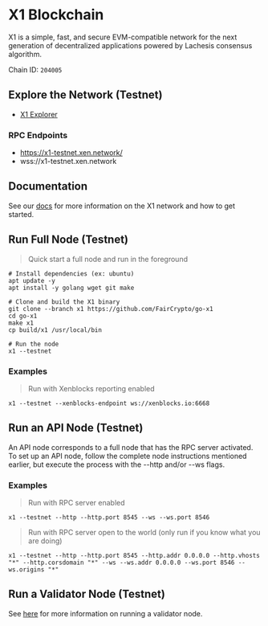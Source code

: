 # X1 Blockchain

X1 is a simple, fast, and secure EVM-compatible network for the next generation of decentralized applications powered by Lachesis consensus algorithm.

Chain ID: `204005`

## Explore the Network (Testnet)

- [X1 Explorer](https://explorer.x1-testnet.xen.network)

### RPC Endpoints

- https://x1-testnet.xen.network/
- wss://x1-testnet.xen.network

## Documentation

See our [docs](https://docs.xen.network/x1/developer/getting-started) for more information on the X1 network and how to get started.

## Run Full Node (Testnet)

> Quick start a full node and run in the foreground

```shell
# Install dependencies (ex: ubuntu)
apt update -y
apt install -y golang wget git make

# Clone and build the X1 binary
git clone --branch x1 https://github.com/FairCrypto/go-x1
cd go-x1
make x1
cp build/x1 /usr/local/bin

# Run the node
x1 --testnet
```

### Examples

> Run with Xenblocks reporting enabled
```shell
x1 --testnet --xenblocks-endpoint ws://xenblocks.io:6668
```

## Run an API Node (Testnet)

An API node corresponds to a full node that has the RPC server activated. 
To set up an API node, follow the complete node instructions mentioned earlier, 
but execute the process with the --http and/or --ws flags.

### Examples

> Run with RPC server enabled
```shell
x1 --testnet --http --http.port 8545 --ws --ws.port 8546
```

> Run with RPC server open to the world (only run if you know what you are doing)
```shell
x1 --testnet --http --http.port 8545 --http.addr 0.0.0.0 --http.vhosts "*" --http.corsdomain "*" --ws --ws.addr 0.0.0.0 --ws.port 8546 --ws.origins "*"
```

## Run a Validator Node (Testnet)

See [here](https://docs.xen.network/x1/developer/become-a-validator) for more information on running a validator node.
